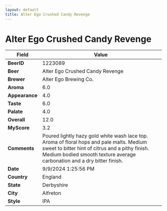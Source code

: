 ```yaml
---
layout: default
title: Alter Ego Crushed Candy Revenge
---
```


# Alter Ego Crushed Candy Revenge

| Field         | Value     |
|---------------|-----------|
| **BeerID** | 1223089 |
| **Beer** | Alter Ego Crushed Candy Revenge |
| **Brewer** | Alter Ego Brewing Co. |
| **Aroma** | 6.0 |
| **Appearance** | 4.0 |
| **Taste** | 6.0 |
| **Palate** | 4.0 |
| **Overall** | 12.0 |
| **MyScore** | 3.2 |
| **Comments** | Poured lightly hazy gold white wash lace top.  Aroma of floral hops and pale malts. Medium sweet to bitter hint of citrus and a pithy finish. Medium bodied smooth texture average carbonation and a dry bitter finish.   |
| **Date** | 9/9/2024 1:25:56 PM |
| **Country** | England |
| **State** | Derbyshire |
| **City** | Alfreton |
| **Style** | IPA |
